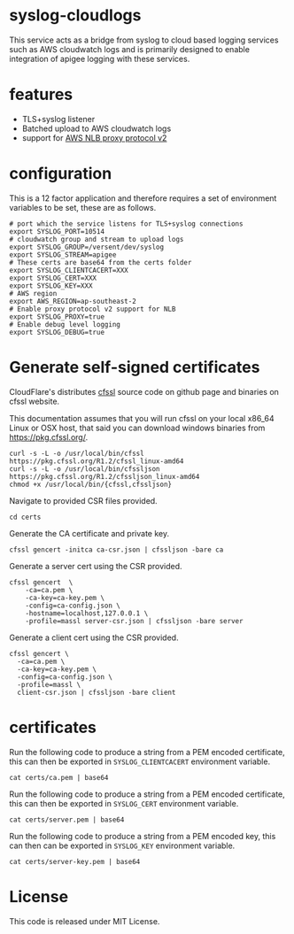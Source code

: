 # syslog-cloudlogs

This service acts as a bridge from syslog to cloud based logging services such as AWS cloudwatch logs and is primarily designed to enable integration of apigee logging with these services.

# features

* TLS+syslog listener
* Batched upload to AWS cloudwatch logs
* support for [AWS NLB proxy protocol v2](https://docs.aws.amazon.com/elasticloadbalancing/latest/network/load-balancer-target-groups.html#proxy-protocol)

# configuration

This is a 12 factor application and therefore requires a set of environment variables to be set, these are as follows.

```
# port which the service listens for TLS+syslog connections
export SYSLOG_PORT=10514
# cloudwatch group and stream to upload logs
export SYSLOG_GROUP=/versent/dev/syslog
export SYSLOG_STREAM=apigee
# These certs are base64 from the certs folder
export SYSLOG_CLIENTCACERT=XXX
export SYSLOG_CERT=XXX
export SYSLOG_KEY=XXX
# AWS region
export AWS_REGION=ap-southeast-2
# Enable proxy protocol v2 support for NLB
export SYSLOG_PROXY=true
# Enable debug level logging
export SYSLOG_DEBUG=true
```

# Generate self-signed certificates

CloudFlare's distributes [cfssl](https://github.com/cloudflare/cfssl) source code on github page and binaries on cfssl website.

This documentation assumes that you will run cfssl on your local x86_64 Linux or OSX host, that said you can download windows binaries from https://pkg.cfssl.org/.

```
curl -s -L -o /usr/local/bin/cfssl https://pkg.cfssl.org/R1.2/cfssl_linux-amd64
curl -s -L -o /usr/local/bin/cfssljson https://pkg.cfssl.org/R1.2/cfssljson_linux-amd64
chmod +x /usr/local/bin/{cfssl,cfssljson}
```

Navigate to provided CSR files provided.

```
cd certs
```

Generate the CA certificate and private key.

```
cfssl gencert -initca ca-csr.json | cfssljson -bare ca
```

Generate a server cert using the CSR provided.

```
cfssl gencert  \
    -ca=ca.pem \
    -ca-key=ca-key.pem \
    -config=ca-config.json \
    -hostname=localhost,127.0.0.1 \
    -profile=massl server-csr.json | cfssljson -bare server
```

Generate a client cert using the CSR provided.

```
cfssl gencert \
  -ca=ca.pem \
  -ca-key=ca-key.pem \
  -config=ca-config.json \
  -profile=massl \
  client-csr.json | cfssljson -bare client
```

# certificates

Run the following code to produce a string from a PEM encoded certificate, this can then be exported in `SYSLOG_CLIENTCACERT` environment variable.

```
cat certs/ca.pem | base64 
```

Run the following code to produce a string from a PEM encoded certificate, this can then be exported in `SYSLOG_CERT` environment variable.

```
cat certs/server.pem | base64 
```

Run the following code to produce a string from a PEM encoded key, this can then  can be exported in `SYSLOG_KEY` environment variable.

```
cat certs/server-key.pem | base64 
```

# License

This code is released under MIT License.